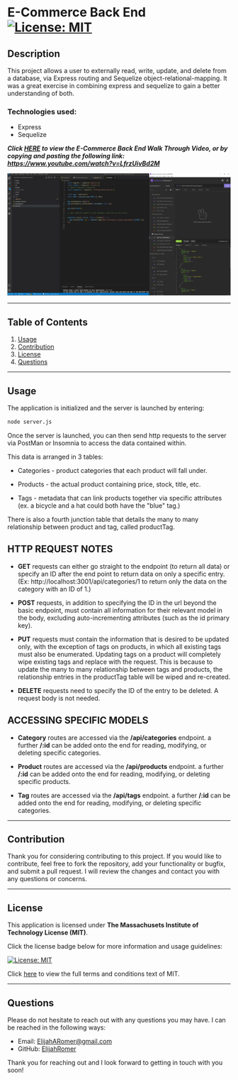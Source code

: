 # E-Commerce Back End [![License: MIT](https://img.shields.io/badge/License-MIT-yellow.svg "Click for more information on the Massachusets Institute of Technology License (MIT)")](https://opensource.org/licenses/MIT)
  
  ## Description
  This project allows a user to externally read, write, update, and delete from a database, via Express routing and Sequelize object-relational-mapping. It was a great exercise in combining express and sequelize to gain a better understanding of both. 

### Technologies used:

* Express
* Sequelize

**_Click [HERE](https://www.youtube.com/watch?v=LfrzUivBd2M "E-Commerce Back End Walk Through Video") to view the E-Commerce Back End Walk Through Video, or by copying and pasting the following link: https://www.youtube.com/watch?v=LfrzUivBd2M_**
  
  ![Screenshot showing insomnia route query](./Assets/screenshot.jpg "E-Commerce Back End")

  ---
  ## Table of Contents
1. [Usage](#usage)
1. [Contribution](#contribution)
1. [License](#license)
1. [Questions](#questions)

  ---
  
  ## Usage
    
The application is initialized and the server is launched by entering:

```bash
node server.js
```

Once the server is launched, you can then send http requests to the server via PostMan or Insomnia to access the data contained within. 

This data is arranged in 3 tables:

* Categories - product categories that each product will fall under.

* Products - the actual product containing price, stock, title, etc. 

* Tags - metadata that can link products together via specific attributes (ex. a bicycle and a hat could both have the "blue" tag.)

There is also a fourth junction table that details the many to many relationship between product and tag, called productTag. 

## HTTP REQUEST NOTES

* **GET** requests can either go straight to the endpoint (to return all data) or specify an ID after the end point to return data on only a specific entry.
 (Ex: http://localhost:3001/api/categories/1 to return only the data on the category with an ID of 1.) 

* **POST** requests, in addition to specifying the ID in the url beyond the basic endpoint, must contain all information for their relevant model in the body, excluding auto-incrementing attributes (such as the id primary key).

* **PUT** requests must contain the information that is desired to be updated only, with the exception of tags on products, in which all existing tags must also be enumerated. Updating tags on a product will completely wipe existing tags and replace with the request. This is because to update the many to many relationship between tags and products, the relationship entries in the productTag table will be wiped and re-created.

* **DELETE** requests need to specify the ID of the entry to be deleted. A request body is not needed.

## ACCESSING SPECIFIC MODELS

* **Category** routes are accessed via the **/api/categories** endpoint. a further **/:id** can be added onto the end for reading, modifying, or deleting specific categories. 

* **Product** routes are accessed via the **/api/products** endpoint. a further **/:id** can be added onto the end for reading, modifying, or deleting specific products.

* **Tag** routes are accessed via the **/api/tags** endpoint. a further **/:id** can be added onto the end for reading, modifying, or deleting specific categories. 


---

## Contribution
    
Thank you for considering contributing to this project. If you would like to contribute, feel free to fork the repository, add your functionality or bugfix, and submit a pull request. I will review the changes and contact you with any questions or concerns.

---

## License
  
  This application is licensed under **The Massachusets Institute of Technology License (MIT)**.
  
  Click the license badge below for more information and usage guidelines:
  
  [![License: MIT](https://img.shields.io/badge/License-MIT-yellow.svg "Click for more information on the Massachusets Institute of Technology License (MIT)")](https://opensource.org/licenses/MIT)
  
  Click [here](https://www.mit.edu/~amini/LICENSE.md
  "MIT Full Terms and Conditions") to view the full terms and conditions text of MIT.
  
  ---
  
  ## Questions
  
Please do not hesitate to reach out with any questions you may have. I can be reached in the following ways:

* Email: [ElijahARomer@gmail.com](mailto:ElijahARomer@gmail.com)
* GitHub: [ElijahRomer](http://www.github.com/ElijahRomer)


Thank you for reaching out and I look forward to getting in touch with you soon!


